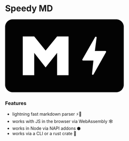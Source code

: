 # Speedy MD

![Logo](https://github.com/YassinEldeeb/speedy-md/blob/main/images/new-logo.png)

### Features

- lightning fast markdown parser ⚡🚀
- works with JS in the browser via WebAssembly 🕸
- works in Node via NAPI addons ⬢
- works via a CLI or a rust crate 🦀
